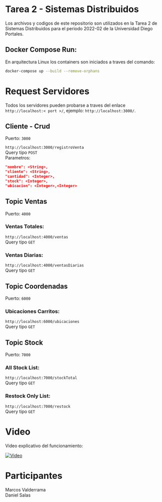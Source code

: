 # Tarea 2 - Sistemas Distribuidos

Los archivos y codigos de este repositorio son utilizados en la Tarea 2 de Sistemas Distribuidos para el periodo 2022-02 de la Universidad Diego Portales.

## Docker Compose Run:

En arquitectura Linux los containers son iniciados a traves del comando:

```bash
docker-compose up --build --remove-orphans
```

# Request Servidores

Todos los servidores pueden probarse a traves del enlace ```http://localhost:< port >/```, ejemplo: ```http://localhost:3000/```.

## Cliente - Crud

Puerto: ```3000```

```http://localhost:3000/registroVenta```\
Query tipo ```POST```\
Parametros:
```json
"nombre": <String>,
"cliente": <String>,
"cantidad": <Integer>,
"stock": <Integer>,
"ubicacion": <Integer>,<Integer>
```

## Topic Ventas

Puerto: ```4000```

### Ventas Totales:
```http://localhost:4000/ventas```\
Query tipo ```GET```

### Ventas Diarias:
```http://localhost:4000/ventasDiarias```\
Query tipo ```GET```


## Topic Coordenadas

Puerto: ```6000```

### Ubicaciones Carritos:
```http://localhost:6000/ubicaciones```\
Query tipo ```GET```


## Topic Stock

Puerto: ```7000```

### All Stock List:
```http://localhost:7000/stockTotal```\
Query tipo ```GET```

### Restock Only List:
```http://localhost:7000/restock```\
Query tipo ```GET```


# Video

Video explicativo del funcionamiento:

[![Video](https://img.youtube.com/)](https://www.youtube.com/)

# Participantes

Marcos Valderrama \
Daniel Salas
